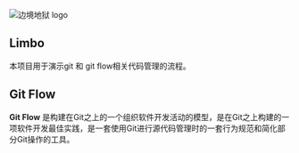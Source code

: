 ![边境地狱 logo](http://f.hiphotos.baidu.com/baike/c0%3Dbaike80%2C5%2C5%2C80%2C26/sign=ccf1c1e05882b2b7b392319650c4a08a/dcc451da81cb39dbdb483eb2d1160924aa18304d.jpg)

## Limbo
本项目用于演示git 和 git flow相关代码管理的流程。

## Git Flow

**Git Flow** 是构建在Git之上的一个组织软件开发活动的模型，是在Git之上构建的一项软件开发最佳实践，是一套使用Git进行源代码管理时的一套行为规范和简化部分Git操作的工具。